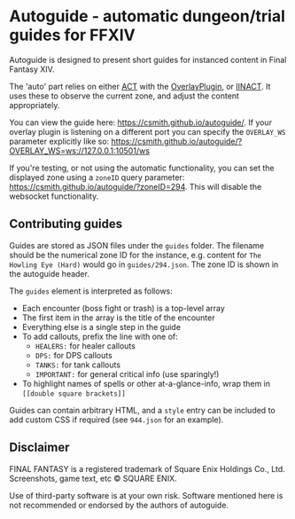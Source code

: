 # Autoguide - automatic dungeon/trial guides for FFXIV

Autoguide is designed to present short guides for instanced content in Final
Fantasy XIV.

The 'auto' part relies on either [ACT](https://advancedcombattracker.com/) with
the [OverlayPlugin](https://github.com/OverlayPlugin/OverlayPlugin), or
[IINACT](https://www.iinact.com/). It uses these to observe the current
zone, and adjust the content appropriately.

You can view the guide here: https://csmith.github.io/autoguide/. If your
overlay plugin is listening on a different port you can specify the `OVERLAY_WS`
parameter explicitly like so: https://csmith.github.io/autoguide/?OVERLAY_WS=ws://127.0.0.1:10501/ws

If you're testing, or not using the automatic functionality, you can set the
displayed zone using a `zoneID` query parameter:
https://csmith.github.io/autoguide/?zoneID=294. This will disable the websocket
functionality.

## Contributing guides

Guides are stored as JSON files under the `guides` folder. The filename should
be the numerical zone ID for the instance, e.g. content for
`The Howling Eye (Hard)` would go in `guides/294.json`. The zone ID is shown
in the autoguide header.

The `guides` element is interpreted as follows:

- Each encounter (boss fight or trash) is a top-level array
- The first item in the array is the title of the encounter
- Everything else is a single step in the guide
- To add callouts, prefix the line with one of:
  - `HEALERS:` for healer callouts
  - `DPS:` for DPS callouts
  - `TANKS:` for tank callouts
  - `IMPORTANT:` for general critical info (use sparingly!)
- To highlight names of spells or other at-a-glance-info, wrap them in `[[double square brackets]]`

Guides can contain arbitrary HTML, and a `style` entry can be included to add
custom CSS if required (see `944.json` for an example).

## Disclaimer

FINAL FANTASY is a registered trademark of Square Enix Holdings Co., Ltd.
Screenshots, game text, etc © SQUARE ENIX.

Use of third-party software is at your own risk. Software mentioned here is
not recommended or endorsed by the authors of autoguide.
